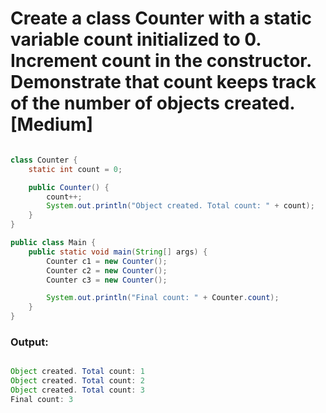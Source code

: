 # Create a class Counter with a static variable count initialized to 0. Increment count in the constructor. Demonstrate that count keeps track of the number of objects created. [Medium]

```java

class Counter {
    static int count = 0;

    public Counter() {
        count++;
        System.out.println("Object created. Total count: " + count);
    }
}

public class Main {
    public static void main(String[] args) {
        Counter c1 = new Counter();
        Counter c2 = new Counter();
        Counter c3 = new Counter();

        System.out.println("Final count: " + Counter.count);
    }
}


```

### Output:

```java

Object created. Total count: 1
Object created. Total count: 2
Object created. Total count: 3
Final count: 3


```
